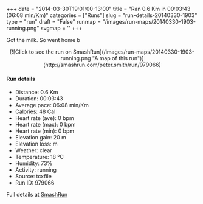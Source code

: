 +++
date = "2014-03-30T19:01:00-13:00"
title = "Ran 0.6 Km in 00:03:43 (06:08 min/Km)"
categories = ["Runs"]
slug = "run-details-20140330-1903"
type = "run"
draft = "False"
runmap = "/images/run-maps/20140330-1903-running.png"
svgmap = '<polyline points="21 1, 22 0, 23 4, 26 7, 27 11, 30 15, 35 16, 37 17, 38 19, 43 17, 47 15, 51 16, 57 15, 62 16, 67 14, 72 14, 73 16, 72 20, 76 23, 79 26, 80 29, 76 32, 74 36, 73 40, 71 43, 71 52, 72 56, 72 60, 71 63, 70 67, 69 71, 66 74, 63 77, 62 81, 60 85, 56 88, 53 92, 50 96, 48 100">'
+++

Got the milk. So went home b

<!--more-->

<center>
[![Click to see the run on SmashRun](/images/run-maps/20140330-1903-running.png "A map of this run")](http://smashrun.com/peter.smith/run/979066)
</center>

#### Run details

* Distance: 0.6 Km
* Duration: 00:03:43
* Average pace: 06:08 min/Km
* Calories: 48 Cal
* Heart rate (ave): 0 bpm
* Heart rate (max): 0 bpm
* Heart rate (min): 0 bpm
* Elevation gain: 20 m
* Elevation loss:  m
* Weather: clear
* Temperature: 18 &deg;C
* Humidity: 73%
* Activity: running
* Source: tcxfile
* Run ID: 979066

Full details at [SmashRun](http://smashrun.com/peter.smith/run/979066)